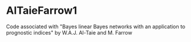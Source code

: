 # AlTaieFarrow1
Code associated with "Bayes linear Bayes networks with an application to prognostic indices" by W.A.J. Al-Taie and M. Farrow
